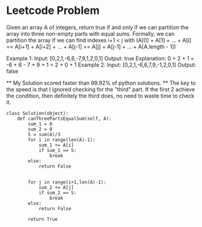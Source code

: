 # Leetcode Problem

Given an array A of integers, return true if and only if we can partition the array into three non-empty parts with equal sums.
Formally, we can partition the array if we can find indexes i+1 < j with (A[0] + A[1] + ... + A[i] == A[i+1] + A[i+2] + ... + A[j-1] == A[j] + A[j-1] + ... + A[A.length - 1])
 
Example 1:
Input: [0,2,1,-6,6,-7,9,1,2,0,1]
Output: true
Explanation: 0 + 2 + 1 = -6 + 6 - 7 + 9 + 1 = 2 + 0 + 1
Example 2:
Input: [0,2,1,-6,6,7,9,-1,2,0,1]
Output: false

** My Solution scored faster than 99.92% of python solutions.  **
The key to the speed is that I ignored checking for the "third" part. 
If the first 2 achieve the condition, then definitely the third does, no need to waste time to check it.


```
class Solution(object):
    def canThreePartsEqualSum(self, A):
        sum_1 = 0
        sum_2 = 0
        S = sum(A)/3
        for i in range(len(A)-1):
            sum_1 += A[i]
            if sum_1 == S:
                break
        else:
            return False
        
        
        for j in range(i+1,len(A)-1):
            sum_2 += A[j]
            if sum_2 == S:
                break
        else:
            return False
        
        return True
```
